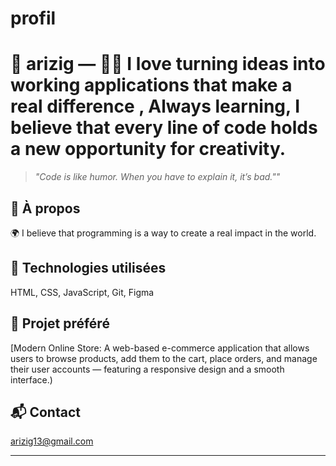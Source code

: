 # profil
# 👾 arizig — 👨‍💻 I love turning ideas into working applications that make a real difference , Always learning, I believe that every line of code holds a new opportunity for creativity. 

> _"Code is like humor. When you have to explain it, it’s bad.""_

## 🧠 À propos
🌍 I believe that programming is a way to create a real impact in the world.

## 🔧 Technologies utilisées
HTML, CSS, JavaScript, Git, Figma


## 🧪 Projet préféré
[Modern Online Store: A web-based e-commerce application that allows users to browse products, add them to the cart, place orders, and manage their user accounts — featuring a responsive design and a smooth interface.)

## 📬 Contact
arizig13@gmail.com

---
